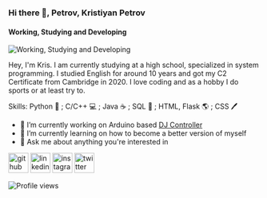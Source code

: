 ### Hi there 👋, Petrov, Kristiyan Petrov
#### Working, Studying and Developing
![Working, Studying and Developing](https://i.pinimg.com/originals/b6/d9/e4/b6d9e4bb3642d036a207f7a83b2f9128.jpg)

Hey, I'm Kris. I am currently studying at a high school, specialized in system programming. I studied English for around 10 years and got my C2 Certificate from Cambridge in 2020. I love coding and as a hobby I do sports or at least try to.

Skills: Python 🐍 ; C/C++ 💻 ; Java ☕ ; SQL 💾 ; HTML, Flask 🌎 ; CSS 🖊

- 🔭 I’m currently working on Arduino based [DJ Controller](https://github.com/krispetrov/dj-controller) 
- 🌱 I’m currently learning on how to become a better version of myself 
- 💬 Ask me about anything you're interested in 


[<img src='https://cdn.jsdelivr.net/npm/simple-icons@3.0.1/icons/github.svg' alt='github' height='40'>](https://github.com/krispetrov)  [<img src='https://cdn.jsdelivr.net/npm/simple-icons@3.0.1/icons/linkedin.svg' alt='linkedin' height='40'>](https://www.linkedin.com/in/kris-petrov/)  [<img src='https://cdn.jsdelivr.net/npm/simple-icons@3.0.1/icons/instagram.svg' alt='instagram' height='40'>](https://www.instagram.com/kristiyanpetrow/)  [<img src='https://cdn.jsdelivr.net/npm/simple-icons@3.0.1/icons/twitter.svg' alt='twitter' height='40'>](https://twitter.com/yanpetrow)  

![Profile views](https://gpvc.arturio.dev/krispetrov)  
